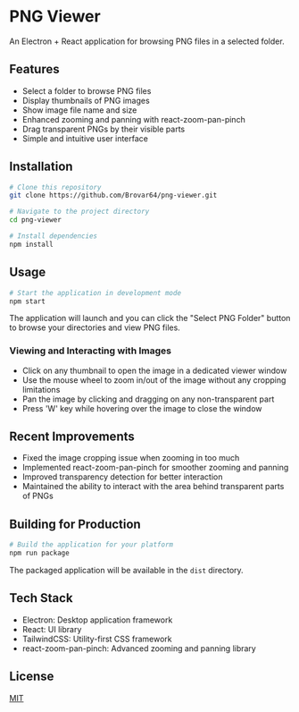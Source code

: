 # PNG Viewer

An Electron + React application for browsing PNG files in a selected folder.

## Features

- Select a folder to browse PNG files
- Display thumbnails of PNG images
- Show image file name and size
- Enhanced zooming and panning with react-zoom-pan-pinch
- Drag transparent PNGs by their visible parts
- Simple and intuitive user interface

## Installation

```bash
# Clone this repository
git clone https://github.com/Brovar64/png-viewer.git

# Navigate to the project directory
cd png-viewer

# Install dependencies
npm install
```

## Usage

```bash
# Start the application in development mode
npm start
```

The application will launch and you can click the "Select PNG Folder" button to browse your directories and view PNG files.

### Viewing and Interacting with Images

- Click on any thumbnail to open the image in a dedicated viewer window
- Use the mouse wheel to zoom in/out of the image without any cropping limitations
- Pan the image by clicking and dragging on any non-transparent part
- Press 'W' key while hovering over the image to close the window

## Recent Improvements

- Fixed the image cropping issue when zooming in too much
- Implemented react-zoom-pan-pinch for smoother zooming and panning
- Improved transparency detection for better interaction
- Maintained the ability to interact with the area behind transparent parts of PNGs

## Building for Production

```bash
# Build the application for your platform
npm run package
```

The packaged application will be available in the `dist` directory.

## Tech Stack

- Electron: Desktop application framework
- React: UI library
- TailwindCSS: Utility-first CSS framework
- react-zoom-pan-pinch: Advanced zooming and panning library

## License

[MIT](LICENSE)
